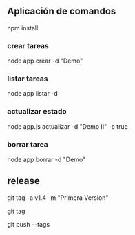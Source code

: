 ## Aplicación de comandos
npm install 



### crear tareas 
node app crear -d  "Demo"

### listar tareas
node app listar -d 

### actualizar estado
node app.js actualizar -d "Demo II" -c true 

### borrar tarea
node app borrar -d "Demo" 

## release
git tag -a v1.4 -m "Primera Version"

git tag 

git push --tags

